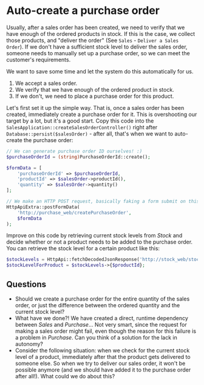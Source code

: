 # Auto-create a purchase order

Usually, after a sales order has been created, we need to verify that we have enough of the ordered products in stock. If this is the case, we collect those products, and "deliver the order" (See `Sales` - `Deliver a Sales Order`). If we don't have a sufficient stock level to deliver the sales order, someone needs to manually set up a purchase order, so we can meet the customer's requirements.

We want to save some time and let the system do this automatically for us.

1. We accept a sales order.
2. We verify that we have enough of the ordered product in stock.
3. If we don't, we need to place a purchase order for this product.

Let's first set it up the simple way. That is, once a sales order has been created, immediately create a purchase order for it. This is overshooting our target by a lot, but it's a good start. Copy this code into the `SalesApplication::createSalesOrderController()` right after `Database::persist($salesOrder)` - after all, that's when we want to auto-create the purchase order:

```php
// We can generate purchase order ID ourselves! :)
$purchaseOrderId = (string)PurchaseOrderId::create();

$formData = [
    'purchaseOrderId' => $purchaseOrderId,
    'productId' => $salesOrder->productId(),
    'quantity' => $salesOrder->quantity()
];

// We make an HTTP POST request, basically faking a form submit on this page
HttpApiExtra::postFormData(
    'http://purchase_web/createPurchaseOrder',
    $formData
);
```

Improve on this code by retrieving current stock levels from *Stock* and decide whether or not a product needs to be added to the purchase order. You can retrieve the stock level for a certain product like this:

```php
$stockLevels = HttpApi::fetchDecodedJsonResponse('http://stock_web/stockLevels');
$stockLevelForProduct = $stockLevels->{$productId}; 
```

## Questions

- Should we create a purchase order for the entire quantity of the sales order, or just the difference between the ordered quantity and the current stock level? 
- What have we done?! We have created a direct, runtime dependency between *Sales* and *Purchase*... Not very smart, since the request for making a sales order might fail, even though the reason for this failure is a problem in *Purchase*. Can you think of a solution for the lack in autonomy?
- Consider the following situation: when we check for the current stock level of a product, immediately after that the product gets delivered to someone else. So when we try to deliver our sales order, it won't be possible anymore (and we should have added it to the purchase order after all!). What could we do about this?
